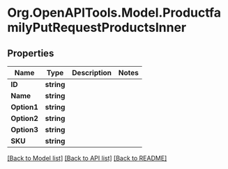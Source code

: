 # Org.OpenAPITools.Model.ProductfamilyPutRequestProductsInner

## Properties

Name | Type | Description | Notes
------------ | ------------- | ------------- | -------------
**ID** | **string** |  | 
**Name** | **string** |  | 
**Option1** | **string** |  | 
**Option2** | **string** |  | 
**Option3** | **string** |  | 
**SKU** | **string** |  | 

[[Back to Model list]](../README.md#documentation-for-models) [[Back to API list]](../README.md#documentation-for-api-endpoints) [[Back to README]](../README.md)

